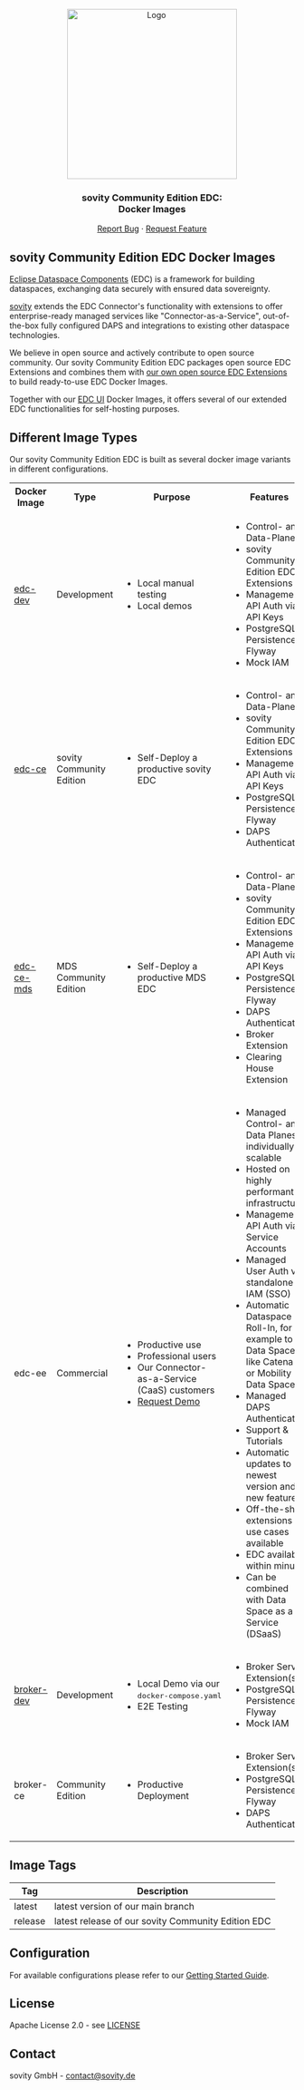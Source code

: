 <!-- PROJECT LOGO -->
<br />
<div align="center">
  <a href="https://github.com/sovity/edc-extensions">
    <img src="https://raw.githubusercontent.com/sovity/edc-ui/main/src/assets/images/sovity_logo.svg" alt="Logo" width="300">
  </a>

<h3 align="center">sovity Community Edition EDC:<br />Docker Images</h3>

  <p align="center">
    <a href="https://github.com/sovity/edc-extensions/issues/new?template=bug_report.md">Report Bug</a>
    ·
    <a href="https://github.com/sovity/edc-extensions/issues/new?template=feature_request.md">Request Feature</a>
  </p>
</div>

## sovity Community Edition EDC Docker Images

[Eclipse Dataspace Components](https://github.com/eclipse-edc) (EDC) is a framework
for building dataspaces, exchanging data securely with ensured data
sovereignty.

[sovity](https://sovity.de/) extends the EDC Connector's functionality with extensions to offer
enterprise-ready managed services like "Connector-as-a-Service", out-of-the-box fully configured DAPS
and integrations to existing other dataspace technologies.

We believe in open source and actively contribute to open source community. Our sovity Community Edition EDC packages
open source EDC Extensions and combines them with [our own open source EDC Extensions](../extensions) to build
ready-to-use EDC Docker Images.

Together with our [EDC UI](https://github.com/sovity/EDC-UI) Docker Images, it offers several of our extended EDC
functionalities for self-hosting purposes.

## Different Image Types

Our sovity Community Edition EDC is built as several docker image variants in different configurations.

<table>
  <tr>
  <th>Docker Image</th>
  <th>Type</th>
  <th>Purpose</th>
  <th>Features</th>
  </tr>
  <tr>
    <td>
      <a href="https://github.com/sovity/edc-extensions/pkgs/container/edc-dev">edc-dev</a>
    </td>
    <td>Development</td>
    <td>
      <ul>
        <li>Local manual testing</li>
        <li>Local demos</li>
      </ul>
    </td>
    <td>
      <ul>
        <li>Control- and Data-Plane</li>
        <li>sovity Community Edition EDC Extensions</li>
        <li>Management API Auth via API Keys</li>
        <li>PostgreSQL Persistence & Flyway</li>
        <li>Mock IAM</li>
      </ul>
    </td>
  </tr>
  <tr>
    <td>
      <a href="https://github.com/sovity/edc-extensions/pkgs/container/edc-ce">edc-ce</a>
    </td>
    <td>sovity Community Edition</td>
    <td>
      <ul>
        <li>Self-Deploy a productive sovity EDC</li>
      </ul>
    </td>
    <td>
      <ul>
        <li>Control- and Data-Plane</li>
        <li>sovity Community Edition EDC Extensions</li>
        <li>Management API Auth via API Keys</li>
        <li>PostgreSQL Persistence & Flyway</li>
        <li>DAPS Authentication</li>
      </ul>         
    </td>
  </tr>
  <tr>
    <td>
      <a href="https://github.com/sovity/edc-extensions/pkgs/container/edc-ce-mds">edc-ce-mds</a>
    </td>
    <td>MDS Community Edition</td>
    <td>
      <ul>
        <li>Self-Deploy a productive MDS EDC</li>
      </ul>
    </td>
    <td>
      <ul>
        <li>Control- and Data-Plane</li>
        <li>sovity Community Edition EDC Extensions</li>
        <li>Management API Auth via API Keys</li>
        <li>PostgreSQL Persistence & Flyway</li>
        <li>DAPS Authentication</li>
        <li>Broker Extension</li>
        <li>Clearing House Extension</li>
      </ul>  
    </td>
  </tr>
  <tr>
    <td>edc-ee</td>
    <td>Commercial</td>
    <td>
      <ul>
        <li>Productive use</li>
        <li>Professional users</li>
        <li>Our Connector-as-a-Service (CaaS) customers</li>
        <li><a href="mailto:contact@sovity.de">Request Demo</a>
      </ul>
    </td>
    <td>
      <ul>
        <li>Managed Control- and Data Planes, individually scalable</li>
        <li>Hosted on highly performant infrastructure</li>
        <li>Management API Auth via Service Accounts</li>
        <li>Managed User Auth via standalone IAM (SSO)</li>
        <li>Automatic Dataspace Roll-In, for example to Data Spaces like Catena-X or Mobility Data Space</li>
        <li>Managed DAPS Authentication</li>
        <li>Support &amp; Tutorials</li>
        <li>Automatic updates to newest version and new features</li>
        <li>Off-the-shelf extensions for use cases available</li>
        <li>EDC available within minutes</li>
        <li>Can be combined with Data Space as a Service (DSaaS)</li>
      </ul>
    </td>
  </tr>
  <tr>
    <td>
      <a href="https://github.com/sovity/edc-broker-server-extension/pkgs/container/broker-server-dev">broker-dev</a>
    </td>
    <td>Development</td>
    <td>
      <ul>
        <li>Local Demo via our
          <span style="white-space: pre; font-family: monospace;">docker-compose.yaml</span>
        </li>
        <li>E2E Testing</li>
      </ul>
    </td>
    <td>
      <ul>
        <li>Broker Server Extension(s)</li>
        <li>PostgreSQL Persistence & Flyway</li>
        <li>Mock IAM</li>
      </ul>
    </td>
  </tr>
  <tr>
    <td>broker-ce</td>
    <td>Community Edition</td>
    <td>
      <ul>
        <li>Productive Deployment</li>
      </ul>
    </td>
    <td>
      <ul>
        <li>Broker Server Extension(s)</li>
        <li>PostgreSQL Persistence & Flyway</li>
        <li>DAPS Authentication</li>
      </ul>
    </td>
  </tr>
</table>

## Image Tags

| Tag     | Description                                        |
|---------|----------------------------------------------------|
| latest  | latest version of our main branch                  |
| release | latest release of our sovity Community Edition EDC |

## Configuration

For available configurations please refer to our [Getting Started Guide](../../docs/getting-started/README.md).

## License

Apache License 2.0 - see [LICENSE](../../LICENSE)

## Contact

sovity GmbH - contact@sovity.de
